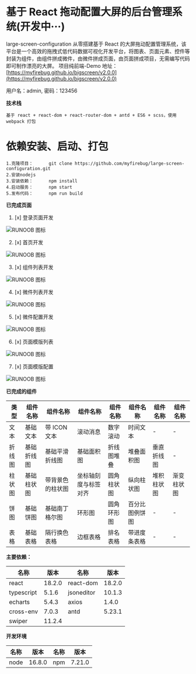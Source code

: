 # 基于 React 拖动配置大屏的后台管理系统(开发中···)

large-screen-configuration 从零搭建基于 React 的大屏拖动配置管理系统，该平台是一个高效的拖拽式低代码数据可视化开发平台，将图表、页面元素、控件等封装为组件，由组件拼成微件，由微件拼成页面，由页面拼成项目，无需编写代码即可制作漂亮的大屏。
项目纯前端-Demo 地址：[https://myfirebug.github.io/bigscreen/v2.0.0](https://myfirebug.github.io/bigscreen/v2.0.0)

用户名：admin, 密码：123456

**技术栈**

```
基于 react + react-dom + react-router-dom + antd + ES6 + scss，使用 webpack 打包
```

# 依赖安装、启动、打包

```
1.克隆项目：      git clone https://github.com/myfirebug/large-screen-configuration.git
2.安装nodejs
3.安装依赖：      npm install
4.启动服务：      npm start
5.发布代码：      npm run build

```

**已完成页面**

1. [x] 登录页面开发

![RUNOOB 图标](https://myfirebug.github.io/example-images/bigscreen/v2.0.1/login.png)

2. [x] 首页开发

![RUNOOB 图标](https://myfirebug.github.io/example-images/bigscreen/v2.0.1/home.png)

3. [x] 组件列表开发

![RUNOOB 图标](https://myfirebug.github.io/example-images/bigscreen/v2.0.1/elements.png)

4. [x] 微件列表开发

![RUNOOB 图标](https://myfirebug.github.io/example-images/bigscreen/v2.0.1/widget.png)

5. [x] 微件配置开发

![RUNOOB 图标](https://myfirebug.github.io/example-images/bigscreen/v2.0.1/elementc-config.png)

6. [x] 页面模版列表

![RUNOOB 图标](https://myfirebug.github.io/example-images/bigscreen/v2.0.1/page.png)

7. [x] 页面模版配置

![RUNOOB 图标](https://myfirebug.github.io/example-images/bigscreen/v2.0.1/page-config.png)

**已完成的组件**

| 类型   | 组件名称   | 组件名称         | 组件名称             | 组件名称   | 组件名称       | 组件名称   | 组件名称   |
| ------ | ---------- | ---------------- | -------------------- | ---------- | -------------- | ---------- | ---------- |
| 文本   | 基础文本   | 带 ICON 文本     | 滚动消息             | 数字滚动   | 时间文本       | -          | -          |
| 折线图 | 基础折线图 | 基础平滑折线图   | 基础面积图           | 折线图堆叠 | 堆叠面积图     | 垂直折线图 | -          |
| 柱状图 | 基础柱状图 | 带背景色的柱状图 | 坐标轴刻度与标签对齐 | 圆角柱状图 | 纵向柱状图     | 堆积柱状图 | 渐变柱状图 |
| 饼图   | 基础饼图   | 基础南丁格尔图   | 环形图               | 圆角环形图 | 百分比图例饼图 | -          | -          |
| 表格   | 基础表格   | 隔行换色表格     | 边框表格             | 排名表格   | 带进度条表格   | -          | -          |

**主要依赖：**

| 名称       | 版本   | 名称       | 版本   |
| ---------- | ------ | ---------- | ------ |
| react      | 18.2.0 | react-dom  | 18.2.0 |
| typescript | 5.1.6  | jsoneditor | 10.1.3 |
| echarts    | 5.4.3  | axios      | 1.4.0  |
| cross-env  | 7.0.3  | antd       | 5.23.1 |
| swiper     | 11.2.4 |            |        |

**开发环境**

| 名称 | 版本   | 名称 | 版本   |
| ---- | ------ | ---- | ------ |
| node | 16.8.0 | npm  | 7.21.0 |
